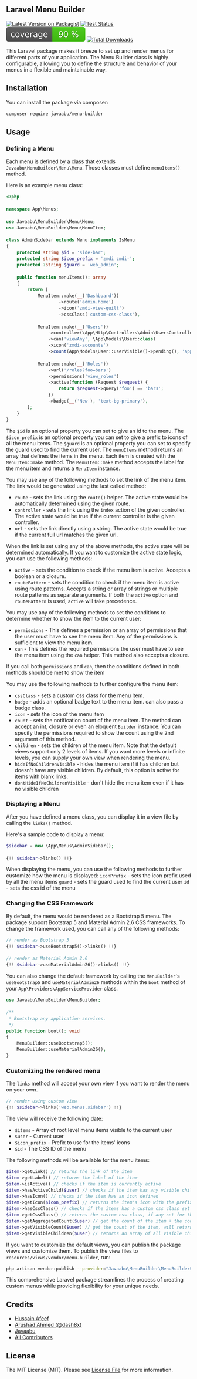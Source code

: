 ## Laravel Menu Builder

[![Latest Version on Packagist](https://img.shields.io/packagist/v/javaabu/menu-builder.svg?style=flat-square)](https://packagist.org/packages/javaabu/menu-builder)
[![Test Status](../../actions/workflows/run-tests.yml/badge.svg)](../../actions/workflows/run-tests.yml)
![Code Coverage Badge](./.github/coverage.svg)
[![Total Downloads](https://img.shields.io/packagist/dt/javaabu/menu-builder.svg?style=flat-square)](https://packagist.org/packages/javaabu/menu-builder)

This Laravel package makes it breeze to set up and render menus for different parts of your application. The Menu Builder class is highly configurable, allowing you to define the structure and behavior of your menus in a flexible and maintainable way.

## Installation
You can install the package via composer:

```bash
composer require javaabu/menu-builder
```

## Usage

### Defining a Menu

Each menu is defined by a class that extends `Javaabu\MenuBuilder\Menu\Menu`.
Those classes must define `menuItems()` method.

Here is an example menu class:

```php
<?php

namespace App\Menus;

use Javaabu\MenuBuilder\Menu\Menu;
use Javaabu\MenuBuilder\Menu\MenuItem;

class AdminSidebar extends Menu implements IsMenu
{
    protected string $id = 'side-bar';
    protected string $icon_prefix = 'zmdi zmdi-';
    protected ?string $guard = 'web_admin';

    public function menuItems(): array
    {
        return [
            MenuItem::make(__('Dashboard'))                 
                    ->route('admin.home')
                    ->icon('zmdi-view-quilt')
                    ->cssClass('custom-css-class'),
                    
            MenuItem::make(__('Users'))
                ->controller(\App\Http\Controllers\Admin\UsersController::class)
                ->can('viewAny', \App\Models\User::class)
                ->icon('zmdi-accounts')
                ->count(App\Models\User::userVisible()->pending(), 'approve_users'),

            MenuItem::make(__('Roles'))
                ->url('/roles?foo=bars')
                ->permissions('view_roles')
                ->active(function (Request $request) {
                    return $request->query('foo') == 'bars';
                })
                ->badge(__('New'), 'text-bg-primary'),
        ];
    }
}
```
The `$id` is an optional property you can set to give an id to the menu.
The `$icon_prefix` is an optional property you can set to give a prefix to icons of all the menu items.
The `$guard` is an optional property you can set to specify the guard used to find the current user.
The `menuItems` method returns an array that defines the items in the menu. Each item is created with the `MenuItem::make` method.
The `MenuItem::make` method accepts the label for the menu item and returns a `MenuItem` instance.

You may use any of the following methods to set the link of the menu item. The link would be generated using the last called method:
- `route` - sets the link using the `route()` helper. The active state would be automatically determined using the given route.
- `controller` - sets the link using the `index` action of the given controller. The active state would be true if the current controller is the given controller.
- `url` - sets the link directly using a string. The active state would be true if the current full url matches the given url.

When the link is set using any of the above methods, the active state will be determined automatically. If you want to customize the active state logic, you can use the following methods:
- `active` - sets the condition to check if the menu item is active. Accepts a boolean or a closure.
- `routePattern` - sets the condition to check if the menu item is active using route patterns. Accepts a string or array of strings or multiple route patterns as separate arguments. If both the `active` option and `routePattern` is used, `active` will take precedence.

You may use any of the following methods to set the conditions to determine whether to show the item to the current user:
- `permissions` - This defines a permission or an array of permissions that the user must have to see the menu item. Any of the permissions is sufficient to view the menu item.
- `can` - This defines the required permissions the user must have to see the menu item using the `can` helper. This method also accepts a closure.

If you call both `permissions` and `can`, then the conditions defined in both methods should be met to show the item

You may use the following methods to further configure the menu item:
- `cssClass` - sets a custom css class for the menu item.
- `badge` - adds an optional badge text to the menu item. can also pass a badge class.
- `icon` - sets the icon of the menu item
- `count` - sets the notification count of the menu item. The method can accept an int, closure or even an eloquent `Builder` instance. You can specify the permissions required to show the count using the 2nd argument of this method.
- `children` - sets the children of the menu item. Note that the default views support only 2 levels of items. If you want more levels or infinite levels, you can supply your own view when rendering the menu.
- `hideIfNoChildrenVisible` - hides the menu item if it has children but doesn't have any visible children. By default, this option is active for items with blank links.
- `dontHideIfNoChildrenVisible` - don't hide the menu item even if it has no visible children

### Displaying a Menu

After you have defined a menu class, you can display it in a view file by calling the `links()` method.

Here's a sample code to display a menu:

```php
$sidebar = new \App\Menus\AdminSidebar();

{!! $sidebar->links() !!}
```

When displaying the menu, you can use the following methods to further customize how the menu is displayed:
`iconPrefix` - sets the icon prefix used by all the menu items
`guard` - sets the guard used to find the current user
`id` - sets the css id of the menu

### Changing the CSS Framework

By default, the menu would be rendered as a Bootstrap 5 menu. The package support Bootstrap 5 and Material Admin 2.6 CSS frameworks. To change the framework used, you can call any of the following methods:

```php
// render as Bootstrap 5
{!! $sidebar->useBootstrap5()->links() !!}

// render as Material Admin 2.6
{!! $sidebar->useMaterialAdmin26()->links() !!}
```

You can also change the default framework by calling the `MenuBuilder`'s `useBootstrap5` and `useMaterialAdmin26` methods within the `boot` method of your `App\Providers\AppServiceProvider` class.

```php
use Javaabu\MenuBuilder\MenuBuilder;
 
/**
 * Bootstrap any application services.
 */
public function boot(): void
{
    MenuBuilder::useBootstrap5();
    MenuBuilder::useMaterialAdmin26();
}
```

### Customizing the rendered menu

The `links` method will accept your own view if you want to render the menu on your own.

```php
// render using custom view
{!! $sidebar->links('web.menus.sidebar') !!}
```

The view will receive the following date:
- `$items` - Array of root level menu items visible to the current user
- `$user` - Current user
- `$icon_prefix` - Prefix to use for the items' icons
- `$id` - The CSS ID of the menu

The following methods will be available for the menu items:
```php
$item->getLink() // returns the link of the item
$item->getLabel() // returns the label of the item
$item->isActive() // checks if the item is currently active
$item->hasActiveChild($user) // checks if the item has any visible child that is currently active
$item->hasIcon() // checks if the item has an icon defined
$item->getIcon($icon_prefix) // returns the item's icon with the prefix prepended
$item->hasCssClass() // checks if the items has a custom css class set
$item->getCssClass() // returns the custom css class, if any set for the item
$item->getAggregatedCount($user) // get the count of the item + the count of all visible child items, will return 0 if the current user can't see the count
$item->getVisibleCount($user) // get the count of the item, will return 0 if the current user can't see the count
$item->getVisibleChildren($user) // returns an array of all visible child items
```

If you want to customize the default views, you can publish the package views and customize them. To publish the view files to `resources/views/vendor/menu-builder`, run:

```bash
php artisan vendor:publish --provider="Javaabu\MenuBuilder\MenuBuilderServiceProvider" --tag="menu-builder-views"
```

This comprehensive Laravel package streamlines the process of creating custom menus while providing flexibility for your unique needs.

## Credits
- [Hussain Afeef](https://github.com/ibnnajjaar)
- [Arushad Ahmed (@dash8x)](http://arushad.com)
- [Javaabu](https://github.com/Javaabu)
- [All Contributors](../../contributors)

## License

The MIT License (MIT). Please see [License File](LICENSE.md) for more information.



